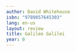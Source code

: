 ```yaml
---
author: David Whitehouse
isbn: "9789057645303"
lang: en-us
layout: review
title: Galileo Galilei
year: 0
---
```

